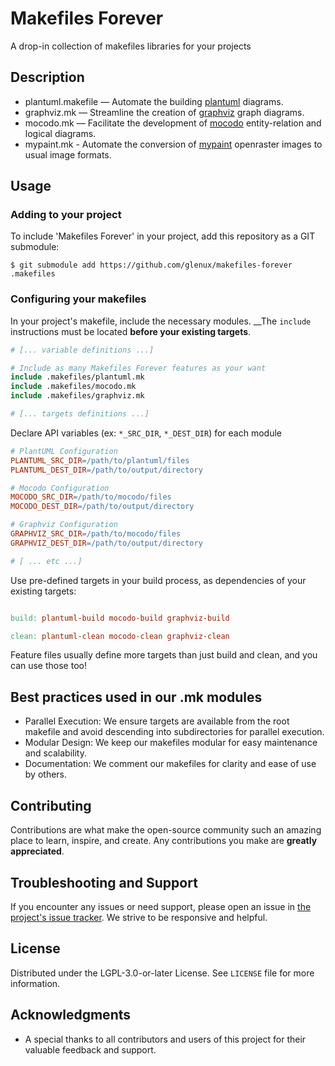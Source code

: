 <!--
# SPDX-License-Identifier: LGPL-3.0-or-later
#
# SPDX-FileCopyrightText: 2023 Glenn Y. Rolland <glenux@glenux.net>
# Copyright © 2023 Glenn Y. Rolland <glenux@glenux.net>
-->

# Makefiles Forever

A drop-in collection of makefiles libraries for your projects

## Description

* plantuml.makefile — Automate the building [plantuml](https://plantuml.com/) diagrams.
* graphviz.mk — Streamline the creation of [graphviz](https://graphviz.org/) graph diagrams.
* mocodo.mk — Facilitate the development of [mocodo](http://mocodo.wingi.net/) entity-relation and logical diagrams.
* mypaint.mk - Automate the conversion of [mypaint](https://mypaint.app/) openraster images to usual image formats.

## Usage

### Adding to your project

To include 'Makefiles Forever' in your project, add this repository as a GIT
submodule:

```shell-session
$ git submodule add https://github.com/glenux/makefiles-forever .makefiles
```

### Configuring your makefiles

In your project's makefile, include the necessary modules. __The `include` instructions must be located
__before your existing targets__.

```makefile
# [... variable definitions ...]

# Include as many Makefiles Forever features as your want
include .makefiles/plantuml.mk
include .makefiles/mocodo.mk
include .makefiles/graphviz.mk

# [... targets definitions ...]
```

Declare API variables (ex: `*_SRC_DIR`, `*_DEST_DIR`) for each module

```makefile
# PlantUML Configuration
PLANTUML_SRC_DIR=/path/to/plantuml/files
PLANTUML_DEST_DIR=/path/to/output/directory

# Mocodo Configuration
MOCODO_SRC_DIR=/path/to/mocodo/files
MOCODO_DEST_DIR=/path/to/output/directory

# Graphviz Configuration
GRAPHVIZ_SRC_DIR=/path/to/mocodo/files
GRAPHVIZ_DEST_DIR=/path/to/output/directory

# [ ... etc ...]
```

Use pre-defined targets in your build process, as dependencies of your existing
targets:

```makefile

build: plantuml-build mocodo-build graphviz-build

clean: plantuml-clean mocodo-clean graphviz-clean
```

Feature files usually define more targets than just build and clean, and you
can use those too!


## Best practices used in our .mk modules

* Parallel Execution: We ensure targets are available from the root makefile and avoid descending into subdirectories for parallel execution.
* Modular Design: We keep our makefiles modular for easy maintenance and scalability.
* Documentation: We comment our makefiles for clarity and ease of use by others.

## Contributing

Contributions are what make the open-source community such an amazing place to
learn, inspire, and create. Any contributions you make are **greatly
appreciated**.

## Troubleshooting and Support

If you encounter any issues or need support, please open an issue in 
[the project's issue tracker](https://code.apps.glenux.net/glenux/makefiles-forever/issues). 
We strive to be responsive and helpful.

## License

Distributed under the LGPL-3.0-or-later License. See `LICENSE` file for more
information.

## Acknowledgments

* A special thanks to all contributors and users of this project for their
  valuable feedback and support.


